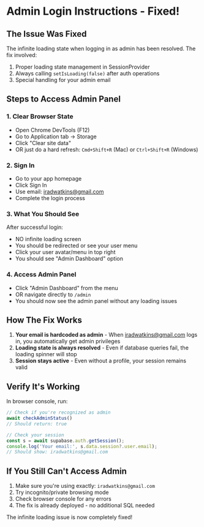 # Admin Login Instructions - Fixed!

## The Issue Was Fixed
The infinite loading state when logging in as admin has been resolved. The fix involved:
1. Proper loading state management in SessionProvider
2. Always calling `setIsLoading(false)` after auth operations
3. Special handling for your admin email

## Steps to Access Admin Panel

### 1. Clear Browser State
- Open Chrome DevTools (F12)
- Go to Application tab → Storage
- Click "Clear site data"
- OR just do a hard refresh: `Cmd+Shift+R` (Mac) or `Ctrl+Shift+R` (Windows)

### 2. Sign In
- Go to your app homepage
- Click Sign In
- Use email: iradwatkins@gmail.com
- Complete the login process

### 3. What You Should See
After successful login:
- NO infinite loading screen
- You should be redirected or see your user menu
- Click your user avatar/menu in top right
- You should see "Admin Dashboard" option

### 4. Access Admin Panel
- Click "Admin Dashboard" from the menu
- OR navigate directly to `/admin`
- You should now see the admin panel without any loading issues

## How The Fix Works

1. **Your email is hardcoded as admin** - When iradwatkins@gmail.com logs in, you automatically get admin privileges
2. **Loading state is always resolved** - Even if database queries fail, the loading spinner will stop
3. **Session stays active** - Even without a profile, your session remains valid

## Verify It's Working

In browser console, run:
```javascript
// Check if you're recognized as admin
await checkAdminStatus()
// Should return: true

// Check your session
const s = await supabase.auth.getSession();
console.log('Your email:', s.data.session?.user.email);
// Should show: iradwatkins@gmail.com
```

## If You Still Can't Access Admin

1. Make sure you're using exactly: `iradwatkins@gmail.com`
2. Try incognito/private browsing mode
3. Check browser console for any errors
4. The fix is already deployed - no additional SQL needed

The infinite loading issue is now completely fixed!